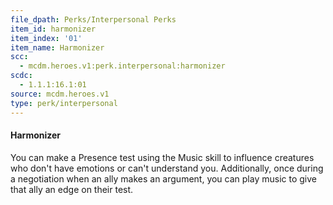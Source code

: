 ```yaml
---
file_dpath: Perks/Interpersonal Perks
item_id: harmonizer
item_index: '01'
item_name: Harmonizer
scc:
  - mcdm.heroes.v1:perk.interpersonal:harmonizer
scdc:
  - 1.1.1:16.1:01
source: mcdm.heroes.v1
type: perk/interpersonal
---
```


#### Harmonizer

You can make a Presence test using the Music skill to influence creatures who don't have emotions or can't understand you. Additionally, once during a negotiation when an ally makes an argument, you can play music to give that ally an edge on their test.
